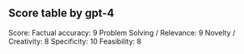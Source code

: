 ## Score table by gpt-4
Score: 
Factual accuracy: 9
Problem Solving / Relevance: 9
Novelty / Creativity: 8
Specificity: 10
Feasibility: 8